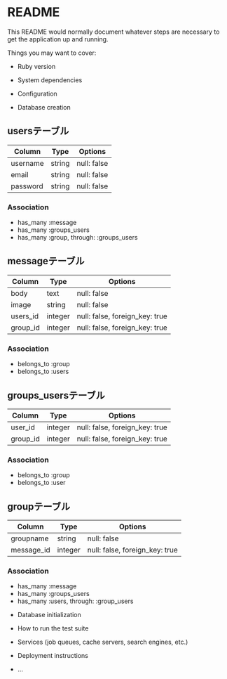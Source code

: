 # README

This README would normally document whatever steps are necessary to get the
application up and running.

Things you may want to cover:

* Ruby version

* System dependencies

* Configuration

* Database creation
## usersテーブル
|Column|Type|Options|
|------|----|-------|
|username|string|null: false|
|email|string|null: false|
|password|string|null: false|
### Association
- has_many :message
- has_many :groups_users
- has_many :group, through:  :groups_users

## messageテーブル
|Column|Type|Options|
|------|----|-------|
|body|text|null: false|
|image|string|null: false|
|users_id|integer|null: false, foreign_key: true|
|group_id|integer|null: false, foreign_key: true|
### Association
- belongs_to :group
- belongs_to :users

## groups_usersテーブル
|Column|Type|Options|
|------|----|-------|
|user_id|integer|null: false, foreign_key: true|
|group_id|integer|null: false, foreign_key: true|
### Association
- belongs_to :group
- belongs_to :user

## groupテーブル
|Column|Type|Options|
|------|----|-------|
|groupname|string|null: false|
|message_id|integer|null: false, foreign_key: true|
### Association
- has_many :message
- has_many :groups_users
- has_many :users, through:  :group_users


* Database initialization

* How to run the test suite

* Services (job queues, cache servers, search engines, etc.)

* Deployment instructions

* ...
